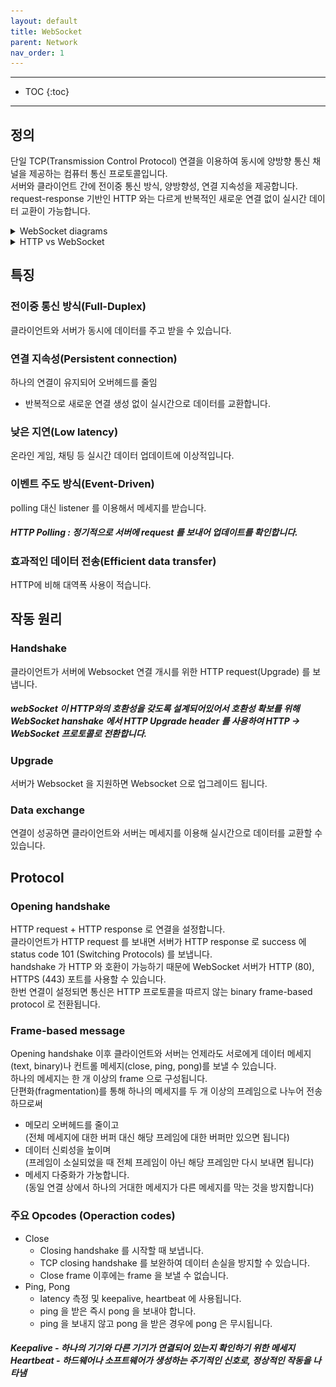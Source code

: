 ```yaml
---
layout: default
title: WebSocket
parent: Network
nav_order: 1
---
```


---
- TOC
{:toc}

---

## 정의

단일 TCP(Transmission Control Protocol) 연결을 이용하여 동시에 양방향 통신 채널을 제공하는 컴퓨터 통신 프로토콜입니다.<br>
서버와 클라이언트 간에 전이중 통신 방식, 양방향성, 연결 지속성을 제공합니다.<br>
request-response 기반인 HTTP 와는 다르게 반복적인 새로운 연결 없이 실시간 데이터 교환이 가능합니다.

<details close><summary>WebSocket diagrams</summary><div markdown="1">

![img-description](/assets/images/WebSocket/WebSocketDiagram.png)<br>
_[WebSocket diagram](<https://en.wikipedia.org/wiki/WebSocket#:~:text=WebSocket%20is%20a%20computer%20communications,as%20RFC%206455%20in%202011.>)_
{: .text-center }

![img-description](/assets/images/WebSocket/WebSockets.png)<br>
_[WebSockets](<https://blog.algomaster.io/p/websockets>)_
{: .text-center }

</div></details>


<details close><summary>HTTP vs WebSocket</summary><div markdown="1">

![img-description](/assets/images/WebSocket/HTTPvsWebSocket_01.png)<br>
_[HTTP vs WebSocket](<https://www.scaleway.com/en/blog/iot-hub-what-use-case-for-websockets/>)_
{: .text-center }

![img-description](/assets/images/WebSocket/HTTPvsWebSocket_02.png)<br>
_[HTTP vs WebSocket](<https://websocket.org/guides/road-to-websockets/>)_
{: .text-center }

![img-description](/assets/images/WebSocket/HTTPvsWebSockets.png)<br>
_[HTTP vs WebSockets](<https://www.linkedin.com/posts/kiran-s-38ba9227a_lets-talk-http-vs-websockets-http-1-activity-7094313329589948416-fOju>)_
{: .text-center }

![img-description](/assets/images/WebSocket/WebSocketvsHTTPConnection.png)<br>
_[WebSocket vs HTTP Connection](<https://apidog.com/blog/what-is-websocket-and-how-it-works/>)_
{: .text-center }

</div></details>

## 특징

### 전이중 통신 방식(Full-Duplex)
클라이언트와 서버가 동시에 데이터를 주고 받을 수 있습니다.

### 연결 지속성(Persistent connection)
하나의 연결이 유지되어 오버헤드를 줄임
- 반복적으로 새로운 연결 생성 없이 실시간으로 데이터를 교환합니다.

### 낮은 지연(Low latency)
온라인 게임, 채팅 등 실시간 데이터 업데이트에 이상적입니다.

### 이벤트 주도 방식(Event-Driven)
polling 대신 listener 를 이용해서 메세지를 받습니다.<br>
<h5><i>HTTP Polling : 정기적으로 서버에 request 를 보내어 업데이트를 확인합니다.</i></h5>

### 효과적인 데이터 전송(Efficient data transfer)
HTTP에 비해 대역폭 사용이 적습니다.<br>

## 작동 원리

### Handshake
클라이언트가 서버에 Websocket 연결 개시를 위한 HTTP request(Upgrade) 를 보냅니다.<br>
<h5><i>webSocket 이 HTTP와의 호환성을 갖도록 설계되어있어서 호환성 확보를 위해 WebSocket hanshake 에서 HTTP Upgrade header 를 사용하여 HTTP → WebSocket 프로토콜로 전환합니다.</i></h5>

### Upgrade
서버가 Websocket 을 지원하면 Websocket 으로 업그레이드 됩니다.

### Data exchange
연결이 성공하면 클라이언트와 서버는 메세지를 이용해 실시간으로 데이터를 교환할 수 있습니다.

## Protocol

### Opening handshake
HTTP request + HTTP response 로 연결을 설정합니다.<br>
클라이언트가 HTTP request 를 보내면 서버가 HTTP response 로 success 에 status code 101 (Switching Protocols) 를 보냅니다.<br>
handshake 가 HTTP 와 호환이 가능하기 때문에 WebSocket 서버가 HTTP (80), HTTPS (443) 포트를 사용할 수 있습니다.<br>
한번 연결이 설정되면 통신은 HTTP 프로토콜을 따르지 않는 binary frame-based protocol 로 전환됩니다.<br>

### Frame-based message
Opening handshake 이후 클라이언트와 서버는 언제라도 서로에게 데이터 메세지(text, binary)나 컨트롤 메세지(close, ping, pong)를 보낼 수 있습니다.<br>
하나의 메세지는 한 개 이상의 frame 으로 구성됩니다.<br>
단편화(fragmentation)를 통해 하나의 메세지를 두 개 이상의 프레임으로 나누어 전송하므로써
- 메모리 오버헤드를 줄이고<br>
(전체 메세지에 대한 버퍼 대신 해당 프레임에 대한 버퍼만 있으면 됩니다)
- 데이터 신뢰성을 높이며<br>
(프레임이 소실되었을 때 전체 프레임이 아닌 해당 프레임만 다시 보내면 됩니다)
- 메세지 다중화가 가눙합니다.<br>
(동일 연결 상에서 하나의 거대한 메세지가 다른 메세지를 막는 것을 방지합니다)

### 주요 Opcodes (Operaction codes)
- Close
    - Closing handshake 를 시작할 때 보냅니다.
    - TCP closing handshake 를 보완하여 데이터 손실을 방지할 수 있습니다.
    - Close frame 이후에는 frame 을 보낼 수 없습니다.
- Ping, Pong
    - latency 측정 및 keepalive, heartbeat 에 사용됩니다.
    - ping 을 받은 즉시 pong 을 보내야 합니다.
    - ping 을 보내지 않고 pong 을 받은 경우에 pong 은 무시됩니다.

<h5><i>Keepalive - 하나의 기기와 다른 기기가 연결되어 있는지 확인하기 위한 메세지<br>
Heartbeat - 하드웨어나 소프트웨어가 생성하는 주기적인 신호로, 정상적인 작동을 나타냄</i></h5>